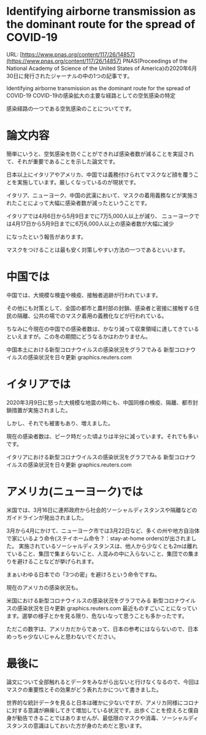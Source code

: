 # Identifying airborne transmission as the dominant route for the spread of COVID-19

URL: [https://www.pnas.org/content/117/26/14857](https://www.pnas.org/content/117/26/14857)
PNAS(Proceedings of the National Academy of Science of the United States of America)の2020年6月30日に発行されたジャーナルの中の1つの記事です。

Identifying airborne transmission as the dominant route for the spread of COVID-19
COVID-19の感染拡大の主要な経路としての空気感染の特定

感染経路の一つである空気感染のことについてです。

# 論文内容
簡単にいうと、空気感染を防ぐことができれば感染者数が減ることを実証されて、それが重要であることを示した論文です。

日本以上にイタリアやアメリカ、中国では義務付けられてマスクなど顔を覆うことを実施しています。厳しくなっているのが現状です。

イタリア、ニューヨーク、中国の武漢において、マスクの着用義務などが実施されたことによって大幅に感染者数が減ったということです。

イタリアでは4月6日から5月9日までに7万5,000人以上が減り、
ニューヨークでは4月17日から5月9日までに6万6,000人以上の感染者数が大幅に減少

になったという報告があります。

マスクをつけることは最も安く対策しやすい方法の一つであるといいます。

# 中国では
中国では、大規模な検査や検疫、接触者追跡が行われています。

その他にも対策として、全国の都市と農村部の封鎖、感染者と密接に接触する住民の隔離、公共の場でのマスク着用の義務化などが行われている。

ちなみに今現在の中国での感染者数は、かなり減って収束領域に達してきているといえますが。この冬の期間にどうなるかはわかりません。

中国本土における新型コロナウイルスの感染状況をグラフでみる
新型コロナウイルスの感染状況を日々更新
graphics.reuters.com


# イタリアでは
2020年3月9日に怒った大規模な地震の時にも、中国同様の検疫、隔離、都市封鎖措置が実施されました。

しかし、それでも被害もあり、増えました。

現在の感染者数は、ピーク時だった頃よりは半分に減っています。それでも多いです。

イタリアにおける新型コロナウイルスの感染状況をグラフでみる
新型コロナウイルスの感染状況を日々更新
graphics.reuters.com


# アメリカ(ニューヨーク)では
米国では、3月16日に連邦政府から社会的ソーシャルディスタンスや隔離などのガイドラインが発出されました。

3月から4月にかけて、ニューヨーク市では3月22日など、多くの州や地方自治体で家にいるよう命令(ステイホーム命令？：stay-at-home orders)が出されました。
実施されているソーシャルディスタンスは、他人から少なくとも2mは離れていること、集団で集まらないこと、人混みの中に入らないこと、集団での集まりを避けることなどが挙げられます。

まぁいわゆる日本での「3つの密」を避けろという命令ですね。

現在のアメリカの感染状況も。

米国における新型コロナウイルスの感染状況をグラフでみる
新型コロナウイルスの感染状況を日々更新
graphics.reuters.com
最近ものすごいことになっています。選挙の様子とかを見る限り、危ないなって思うことも多かったです。

ただこの数字は、アメリカだからであって、日本の参考にはならないので、日本めっちゃ少ないじゃんと思わないでください。


# 最後に
論文について全部触れるとデータをみながら出ないと行けなくなるので、今回はマスクの重要性とその効果がどう表れたかについて書きました。

世界的な統計データを見ると日本は確かに少ないですが、アメリカ同様にコロナに対する意識が麻痺してきて増加している状況です。出歩くことを控えろと僕自身が勧告できることではありませんが、最低限のマスクや消毒、ソーシャルディスタンスの意識はしておいた方が身のためだと思います。


